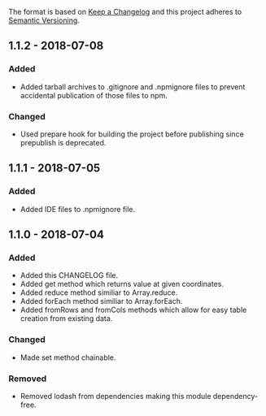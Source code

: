 The format is based on [Keep a Changelog](http://keepachangelog.com/en/1.0.0/)
and this project adheres to [Semantic Versioning](http://semver.org/spec/v2.0.0.html).

## 1.1.2 - 2018-07-08
### Added
- Added tarball archives to .gitignore and .npmignore files to prevent accidental publication of those files to npm.

### Changed
- Used prepare hook for building the project before publishing since prepublish is deprecated.

## 1.1.1 - 2018-07-05
### Added
- Added IDE files to .npmignore file.

## 1.1.0 - 2018-07-04
### Added
- Added this CHANGELOG file.
- Added get method which returns value at given coordinates.
- Added reduce method similiar to Array.reduce.
- Added forEach method similiar to Array.forEach.
- Added fromRows and fromCols methods which allow for easy table creation from existing data.

### Changed
- Made set method chainable.

### Removed
- Removed lodash from dependencies making this module dependency-free.